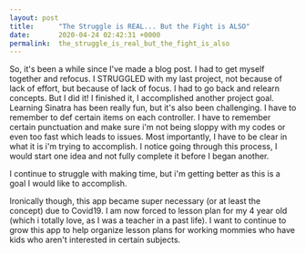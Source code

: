 ```yaml
---
layout: post
title:      "The Struggle is REAL... But the Fight is ALSO"
date:       2020-04-24 02:42:31 +0000
permalink:  the_struggle_is_real_but_the_fight_is_also
---
```



So, it's been a while since I've made a blog post. I had to get myself together and refocus. I STRUGGLED with my last project, not because of lack of effort, but because of lack of focus.  I had to go back and relearn concepts.  But I did it! I finished it, I accomplished another project goal.  Learning Sinatra has been really fun, but it's also been challenging.  I have to remember to def certain items on each controller. I have to remember certain punctuation and make sure i'm not being sloppy with my codes or even too fast which leads to issues. Most importantly, I have to be clear in what it is i'm trying to accomplish.  I notice going through this process, I would start one idea and not fully complete it before I began another.  

I continue to struggle with making time, but i'm getting better as this is a goal I would like to accomplish.  

Ironically though, this app became super necessary (or at least the concept) due to Covid19. I am now forced to lesson plan for my 4 year old (which i totally love, as I was a teacher in a past life).  I want to continue to grow this app to help organize lesson plans for working mommies who have kids who aren't interested in certain subjects.  
